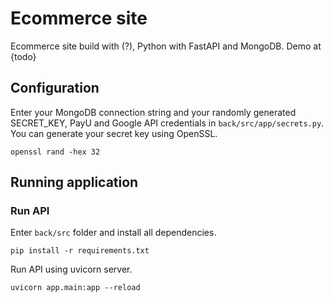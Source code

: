 # Ecommerce site
Ecommerce site build with (?), Python with FastAPI and MongoDB. Demo at {todo}
## Configuration
Enter your MongoDB connection string and your randomly generated SECRET_KEY, PayU and Google API credentials in ```back/src/app/secrets.py```. You can generate your secret key using OpenSSL.
```
openssl rand -hex 32
```
## Running application
### Run API
Enter ```back/src``` folder and install all dependencies.
```
pip install -r requirements.txt
```
Run API using uvicorn server.
```
uvicorn app.main:app --reload
```